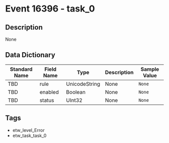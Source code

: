 # Event 16396 - task_0

## Description
None

## Data Dictionary
|Standard Name|Field Name|Type|Description|Sample Value|
|---|---|---|---|---|
|TBD|rule|UnicodeString|None|`None`|
|TBD|enabled|Boolean|None|`None`|
|TBD|status|UInt32|None|`None`|

## Tags
* etw_level_Error
* etw_task_task_0